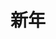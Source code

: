 ---
title: 新年
category: times
icon: users
img: /assets/img/us/恋爱的犀牛2019.jpeg
public: false
pos: left
description: 要快乐，不要做犀牛
---